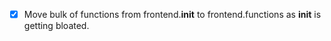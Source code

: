 - [x] Move bulk of functions from frontend.__init__ to frontend.functions as __init__ is getting bloated.